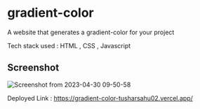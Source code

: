 # gradient-color

A website that generates a gradient-color for your project  

Tech stack used : HTML , CSS , Javascript

## Screenshot

![Screenshot from 2023-04-30 09-50-58](https://user-images.githubusercontent.com/82487339/235335407-0753ae1a-0462-48a0-b3d2-38b174de22c5.png)


Deployed Link : https://gradient-color-tusharsahu02.vercel.app/
